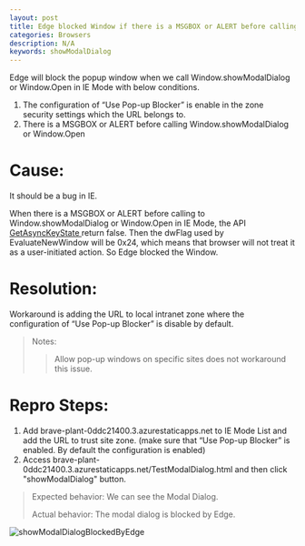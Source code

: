 ```yaml
---
layout: post
title: Edge blocked Window if there is a MSGBOX or ALERT before calling to Window.showModalDialog or Window.Open in IE Mode
categories: Browsers
description: N/A
keywords: showModalDialog
---
```


Edge will block the popup window when we call Window.showModalDialog or Window.Open in IE Mode with below conditions.
1.	The configuration of “Use Pop-up Blocker” is enable in the zone security settings which the URL belongs to.
2.	There is a MSGBOX or ALERT before calling Window.showModalDialog or Window.Open

# Cause:
It should be a bug in IE. 

When there is a MSGBOX or ALERT before calling to Window.showModalDialog or Window.Open in IE Mode, the API [GetAsyncKeyState ](https://learn.microsoft.com/en-us/windows/win32/api/winuser/nf-winuser-getasynckeystate) return false. Then the dwFlag used by  EvaluateNewWindow will be 0x24, which means that browser will not treat it as a user-initiated action. So Edge blocked the Window.

# Resolution:
Workaround is adding the URL to local intranet zone where the configuration of “Use Pop-up Blocker” is disable by default.

> Notes:
>> Allow pop-up windows on specific sites does not workaround this issue.

# Repro Steps:
1.	Add brave-plant-0ddc21400.3.azurestaticapps.net to IE Mode List and add the URL to trust site zone. (make sure that “Use Pop-up Blocker” is enabled. By default the configuration is enabled)
2.	Access brave-plant-0ddc21400.3.azurestaticapps.net/TestModalDialog.html and then click "showModalDialog" button.

> Expected behavior: We can see the Modal Dialog.
>
> Actual behavior: The modal dialog is blocked by Edge.


![showModalDialogBlockedByEdge](https://crushonme-1256821258.cos.ap-shanghai.myqcloud.com/showModalDialogBlockedByEdge.gif)